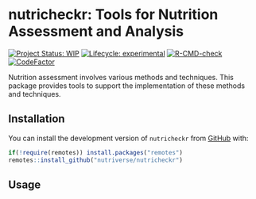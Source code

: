 
<!-- README.md is generated from README.Rmd. Please edit that file -->

# nutricheckr: Tools for Nutrition Assessment and Analysis

<!-- badges: start -->

[![Project Status:
WIP](https://www.repostatus.org/badges/latest/wip.svg)](https://www.repostatus.org/#wip)
[![Lifecycle:
experimental](https://img.shields.io/badge/lifecycle-experimental-orange.svg)](https://www.tidyverse.org/lifecycle/#experimental)
[![R-CMD-check](https://github.com/nutriverse/nutricheckr/workflows/R-CMD-check/badge.svg)](https://github.com/nutriverse/nutricheckr/actions)
[![CodeFactor](https://www.codefactor.io/repository/github/nutriverse/nutricheckr/badge)](https://www.codefactor.io/repository/github/nutriverse/nutricheckr)
<!-- badges: end -->

Nutrition assessment involves various methods and techniques. This
package provides tools to support the implementation of these methods
and techniques.

## Installation

You can install the development version of `nutricheckr` from
[GitHub](https://github.com/nutriverse/nutricheckr) with:

``` r
if(!require(remotes)) install.packages("remotes")
remotes::install_github("nutriverse/nutricheckr")
```

## Usage
